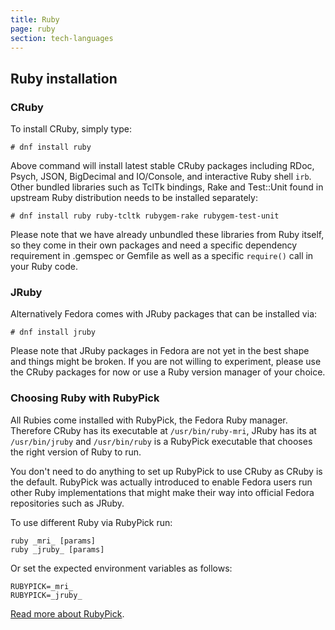 ```yaml
---
title: Ruby
page: ruby
section: tech-languages
---
```


## Ruby installation

### CRuby

To install CRuby, simply type:

```
# dnf install ruby
```

Above command will install latest stable CRuby packages including RDoc, Psych, JSON, BigDecimal and IO/Console, and interactive Ruby shell `irb`. Other bundled libraries such as TclTk bindings, Rake and Test::Unit found in upstream Ruby distribution needs to be installed separately:

```
# dnf install ruby ruby-tcltk rubygem-rake rubygem-test-unit
```

Please note that we have already unbundled these libraries from Ruby itself, so they come in their own packages and need a specific dependency requirement in .gemspec or Gemfile as well as a specific `require()` call in your Ruby code.

### JRuby

Alternatively Fedora comes with JRuby packages that can be installed via:

```
# dnf install jruby
```

Please note that JRuby packages in Fedora are not yet in the best shape and things might be broken. If you are not willing to experiment, please use the CRuby packages for now or use a Ruby version manager of your choice.

### Choosing Ruby with RubyPick

All Rubies come installed with RubyPick, the Fedora Ruby manager. Therefore CRuby has its executable at `/usr/bin/ruby-mri`, JRuby has its at `/usr/bin/jruby` and `/usr/bin/ruby` is a RubyPick executable that chooses the right version of Ruby to run.

You don't need to do anything to set up RubyPick to use CRuby as CRuby is the default. RubyPick was actually introduced to enable Fedora users run other Ruby implementations that might make their way into official Fedora repositories such as JRuby.

To use different Ruby via RubyPick run:

```
ruby _mri_ [params]
ruby _jruby_ [params]
```

Or set the expected environment variables as follows:

```
RUBYPICK=_mri_
RUBYPICK=_jruby_
```

[Read more about RubyPick](https://github.com/fedora-ruby/rubypick).
